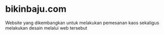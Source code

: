 # bikinbaju.com
Website yang dikembangkan untuk melakukan pemesanan kaos sekaligus melakukan desain melalui web tersebut
